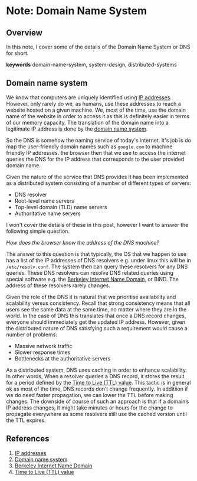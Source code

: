 # Note: Domain Name System

## Overview

In this note, I cover some of the details of the Domain Name System or DNS for short.

**keywords** domain-name-system, system-design, distributed-systems

## Domain name system

We know that computers are uniquely identified using <a href="https://en.wikipedia.org/wiki/IP_address">IP addresses</a>. 
However, only rarely do we, as humans,  use these addresses to reach a website hosted on a given machine. We, most of the time, use the 
domain name of the website in order to access it as this is definitely easier in terms of our memory capacity. 
The translation of the domain name into a legitimate IP address is done by the <a href="https://en.wikipedia.org/wiki/Domain_Name_System">domain name system</a>.


So the DNS is somehow the naming service of today's internet. It's job is do map the user-friendly domain names such as ```google.com```
to machine friendly IP addresses. the browser then that we use to access the internet queries the DNS for the IP address that corresponds to
the user provided domain name. 

Given the nature of the service that DNS provides it has been implemented as a distributed system consisting of a number
of different types of servers:

- DNS resolver
- Root-level name servers
- Top-level domain (TLD) name servers
- Authoritative name servers

I won't cover the details of these in this post, however I want to answer the following simple question.

_How does the browser know the address of the DNS machine?_

The answer to this question is that typically, the OS that we happen to use has a list of the IP addresses of DNS resolvers e.g. under linux this
will be in ```/etc/resolv.conf```.  The system then can query these resolvers for any DNS queries.
These DNS resolvers can  resolve DNS related queries using special software e.g. the <a href="https://en.wikipedia.org/wiki/BIND">Berkeley Internet Name Domain</a>, or BIND.
The address of these resolvers rarely changes.


Given the role of the DNS it is natural that we prioritise availability and scalability versus consistency.
Recall that strong consistency means that all users see the same data at the same time, no matter where they are in the world. 
In the case of DNS this translates that once a  DNS record changes, everyone should immediately get the updated IP address.
However, given the distributed nature of DNS satisfying such a requirement would cause a number of problems:

- Massive network traffic
- Slower response times
- Bottlenecks at the authoritative servers

As a distributed system, DNS uses caching in order to enhance scalability.
In other words, When a resolver queries a DNS record, it stores the result for a period defined by the <a href="https://en.wikipedia.org/wiki/Time_to_live">Time to Live (TTL) value</a>.
This tactic is in general ok as most of the time, DNS records don’t change frequently. In additiion if we do need faster propagation,
we can lower the TTL before making changes. The downside of course of such an approach is that if a domain’s IP address changes, 
it might take minutes or hours for the change to propagate everywhere as some resolvers still use the cached version until the TTL expires.



## References

1. <a href="https://en.wikipedia.org/wiki/IP_address">IP addresses</a>
2. <a href="https://en.wikipedia.org/wiki/Domain_Name_System">Domain name system</a>
3. <a href="https://en.wikipedia.org/wiki/BIND">Berkeley Internet Name Domain</a>
4. <a href="https://en.wikipedia.org/wiki/Time_to_live">Time to Live (TTL) value</a>
